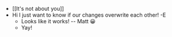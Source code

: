 - [[It's not about you]]
- Hi I just want to know if our changes overwrite each other! -E
	- Looks like it works! -- Matt 😀
	- Yay!